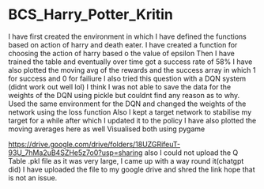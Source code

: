 # BCS_Harry_Potter_Kritin
I have first created the environment in which I have defined the functions based on action of harry and death eater.
I have created a function for choosing the action of harry based o the value of epsilon
Then I have trained the table and eventually over time got a success rate of 58%
I have also plotted the moving avg of the rewards and the success array in which 1 for success and 0 for failiure
I also tried this question with a DQN system (didnt work out well lol)
I think I was not able to save the data for the weights of the DQN using pickle but couldnt find any reason as to why.
Used the same environment for the DQN and changed the weights of the network using the loss function
Also I kept a target network to stabilise my target for a while after which I updated it to the policy
I have also plotted the moving averages here as well
Visualised both using pygame



https://drive.google.com/drive/folders/18UZGRifeuT-93U_7hMa2uB4SZHe5z7o0?usp=sharing
also I could not upload the Q Table .pkl file as it was very large, I came up with a way round it(chatgpt did) I have uploaded the file to my google drive and shred the link hope that is not an issue.
